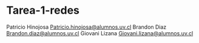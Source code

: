# Tarea-1-redes
Patricio Hinojosa Patricio.hinojosa@alumnos.uv.cl
Brandon Diaz  Brandon.diaz@alumnos.uv.cl
Giovani Lizana Giovani.lizana@alumnos.uv.cl
